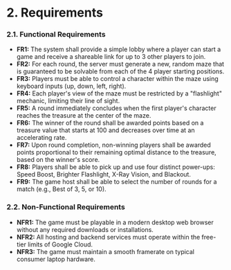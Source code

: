 # **2. Requirements**

### **2.1. Functional Requirements**

* **FR1:** The system shall provide a simple lobby where a player can start a game and receive a shareable link for up to 3 other players to join.  
* **FR2:** For each round, the server must generate a new, random maze that is guaranteed to be solvable from each of the 4 player starting positions.  
* **FR3:** Players must be able to control a character within the maze using keyboard inputs (up, down, left, right).  
* **FR4:** Each player's view of the maze must be restricted by a "flashlight" mechanic, limiting their line of sight.  
* **FR5:** A round immediately concludes when the first player's character reaches the treasure at the center of the maze.  
* **FR6:** The winner of the round shall be awarded points based on a treasure value that starts at 100 and decreases over time at an accelerating rate.  
* **FR7:** Upon round completion, non-winning players shall be awarded points proportional to their remaining optimal distance to the treasure, based on the winner's score.  
* **FR8:** Players shall be able to pick up and use four distinct power-ups: Speed Boost, Brighter Flashlight, X-Ray Vision, and Blackout.  
* **FR9:** The game host shall be able to select the number of rounds for a match (e.g., Best of 3, 5, or 10).

### **2.2. Non-Functional Requirements**

* **NFR1:** The game must be playable in a modern desktop web browser without any required downloads or installations.  
* **NFR2:** All hosting and backend services must operate within the free-tier limits of Google Cloud.  
* **NFR3:** The game must maintain a smooth framerate on typical consumer laptop hardware.
